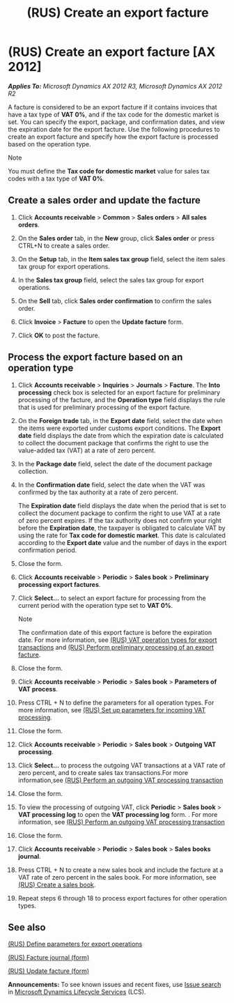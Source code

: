 ﻿---
title: (RUS) Create an export facture
TOCTitle: (RUS) Create an export facture
ms:assetid: ad86c2f1-4cca-4436-ac12-271abe7eb375
ms:mtpsurl: https://technet.microsoft.com/en-us/library/JJ711507(v=AX.60)
ms:contentKeyID: 49387832
ms.date: 04/18/2014
mtps_version: v=AX.60
f1_keywords:
- VAT
- export facture
---

# (RUS) Create an export facture [AX 2012]


_**Applies To:** Microsoft Dynamics AX 2012 R3, Microsoft Dynamics AX 2012 R2_

A facture is considered to be an export facture if it contains invoices that have a tax type of **VAT 0%**, and if the tax code for the domestic market is set. You can specify the export, package, and confirmation dates, and view the expiration date for the export facture. Use the following procedures to create an export facture and specify how the export facture is processed based on the operation type.


> [!NOTE]
> <P>You must define the <STRONG>Tax code for domestic market</STRONG> value for sales tax codes with a tax type of <STRONG>VAT 0%</STRONG>.</P>



## Create a sales order and update the facture

1.  Click **Accounts receivable** \> **Common** \> **Sales orders** \> **All sales orders**.

2.  On the **Sales order** tab, in the **New** group, click **Sales order** or press CTRL+N to create a sales order.

3.  On the **Setup** tab, in the **Item sales tax group** field, select the item sales tax group for export operations.

4.  In the **Sales tax group** field, select the sales tax group for export operations.

5.  On the **Sell** tab, click **Sales order confirmation** to confirm the sales order.

6.  Click **Invoice** \> **Facture** to open the **Update facture** form.

7.  Click **OK** to post the facture.

## Process the export facture based on an operation type

1.  Click **Accounts receivable** \> **Inquiries** \> **Journals** \> **Facture**. The **Into processing** check box is selected for an export facture for preliminary processing of the facture, and the **Operation type** field displays the rule that is used for preliminary processing of the export facture.

2.  On the **Foreign trade** tab, in the **Export date** field, select the date when the items were exported under customs export conditions. The **Export date** field displays the date from which the expiration date is calculated to collect the document package that confirms the right to use the value-added tax (VAT) at a rate of zero percent.

3.  In the **Package date** field, select the date of the document package collection.

4.  In the **Confirmation date** field, select the date when the VAT was confirmed by the tax authority at a rate of zero percent.
    
    The **Expiration date** field displays the date when the period that is set to collect the document package to confirm the right to use VAT at a rate of zero percent expires. If the tax authority does not confirm your right before the **Expiration date**, the taxpayer is obligated to calculate VAT by using the rate for **Tax code for domestic market**. This date is calculated according to the **Export date** value and the number of days in the export confirmation period.

5.  Close the form.

6.  Click **Accounts receivable** \> **Periodic** \> **Sales book** \> **Preliminary processing export factures**.

7.  Click **Select...** to select an export facture for processing from the current period with the operation type set to **VAT 0%**.
    

    > [!NOTE]
    > <P>The confirmation date of this export facture is before the expiration date. For more information, see <A href="rus-vat-operation-types-for-export-transactions.md">(RUS) VAT operation types for export transactions</A> and <A href="rus-perform-preliminary-processing-of-an-export-facture.md">(RUS) Perform preliminary processing of an export facture</A>.</P>



8.  Close the form.

9.  Click **Accounts receivable** \> **Periodic** \> **Sales book** \> **Parameters of VAT process**.

10. Press CTRL + N to define the parameters for all operation types. For more information, see [(RUS) Set up parameters for incoming VAT processing](rus-set-up-parameters-for-incoming-vat-processing.md).

11. Close the form.

12. Click **Accounts receivable** \> **Periodic** \> **Sales book** \> **Outgoing VAT processing**.

13. Click **Select...** to process the outgoing VAT transactions at a VAT rate of zero percent, and to create sales tax transactions.For more information,see [(RUS) Perform an outgoing VAT processing transaction](rus-perform-an-outgoing-vat-processing-transaction.md)

14. Close the form.

15. To view the processing of outgoing VAT, click **Periodic** \> **Sales book** \> **VAT processing log** to open the **VAT processing log** form. . For more information, see [(RUS) Perform an outgoing VAT processing transaction](rus-perform-an-outgoing-vat-processing-transaction.md)

16. Close the form.

17. Click **Accounts receivable** \> **Periodic** \> **Sales book** \> **Sales books journal**.

18. Press CTRL + N to create a new sales book and include the facture at a VAT rate of zero percent in the sales book. For more information, see [(RUS) Create a sales book](rus-create-a-sales-book.md).

19. Repeat steps 6 through 18 to process export factures for other operation types.

## See also

[(RUS) Define parameters for export operations](rus-define-parameters-for-export-operations.md)

[(RUS) Facture journal (form)](https://technet.microsoft.com/en-us/library/jj923567\(v=ax.60\))

[(RUS) Update facture (form)](https://technet.microsoft.com/en-us/library/jj889412\(v=ax.60\))

  
**Announcements:** To see known issues and recent fixes, use [Issue search](http://go.microsoft.com/fwlink/?linkid=389258) in [Microsoft Dynamics Lifecycle Services](http://go.microsoft.com/fwlink/?linkid=306505) (LCS).

